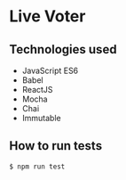 Live Voter
======

Technologies used
-----
- JavaScript ES6
- Babel
- ReactJS
- Mocha
- Chai
- Immutable


How to run tests
----
```sh
$ npm run test
```